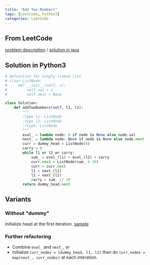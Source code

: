 ```yaml
---
title: "Add Two Numbers"
tags: [LeetCode, Python3]
categories: LeetCode
---
```


## From LeetCode
[problem description](https://leetcode.com/problems/add-two-numbers/description/)
/
[solution in java](https://leetcode.com/problems/add-two-numbers/solution/)

## Solution in Python3
```python
# Definition for singly-linked list.
# class ListNode:
#     def __init__(self, x):
#         self.val = x
#         self.next = None

class Solution:
    def addTwoNumbers(self, l1, l2):
        """
        :type l1: ListNode
        :type l2: ListNode
        :rtype: ListNode
        """
        eval_ = lambda node: 0 if node is None else node.val
        next_ = lambda node: None if node is None else node.next
        curr = dummy_head = ListNode(0)  
        carry = 0
        while l1 or l2 or carry:
            sum_ = eval_(l1) + eval_(l2) + carry
            curr.next = ListNode(sum_ % 10)
            curr = curr.next
            l1 = next_(l1)
            l2 = next_(l2)
            carry = sum_ // 10
        return dummy_head.next
```

## Variants

### Without "dummy"
Initialize head at the first iteration. [sample](https://www.geeksforgeeks.org/add-two-numbers-represented-by-linked-lists/)

### Further refactoring
- Combine `eval_` and `next_`, or
- initialize `curr_nodes = [dummy_head, l1, l2]` then do `curr_nodes = map(next_, curr_nodes)` at each interation.